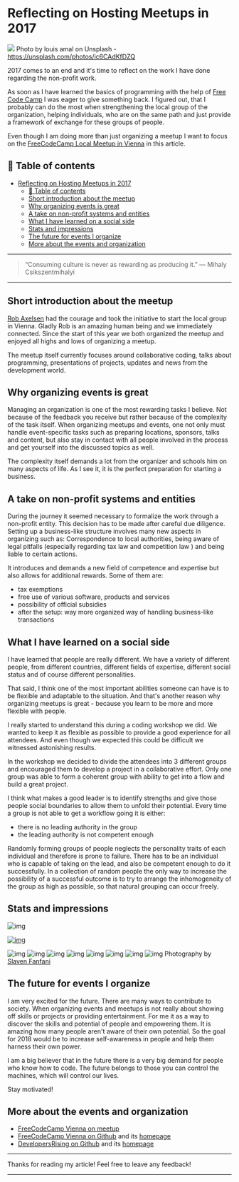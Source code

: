 # Reflecting on Hosting Meetups in 2017

[<img src="https://images.unsplash.com/photo-1508288155660-625e378b3fc9?auto=format&fit=crop&w=1500&q=80&ixid=dW5zcGxhc2guY29tOzs7Ozs%3D">](
https://unsplash.com/photos/ic6CAdKfDZQ)
Photo by louis amal on Unsplash - https://unsplash.com/photos/ic6CAdKfDZQ

2017 comes to an end and it's time to reflect on the work I have done regarding the non-profit work. 

As soon as I have learned the basics of programming with the help of [Free Code Camp](https://www.freecodecamp.com) I was eager to give something back. I figured out, that I probably can do the most when strengthening the local group of the organization, helping individuals, who are on the same path and just provide a framework of exchange for these groups of people. 

Even though I am doing more than just organizing a meetup I want to focus on the [FreeCodeCamp Local Meetup in Vienna](https://www.meetup.com/Free-Code-Camp-Vienna) in this article.


## 📄 Table of contents

<!-- TOC -->

- [Reflecting on Hosting Meetups in 2017](#reflecting-on-hosting-meetups-in-2017)
  - [📄 Table of contents](#📄-table-of-contents)
  - [Short introduction about the meetup](#short-introduction-about-the-meetup)
  - [Why organizing events is great](#why-organizing-events-is-great)
  - [A take on non-profit systems and entities](#a-take-on-non-profit-systems-and-entities)
  - [What I have learned on a social side](#what-i-have-learned-on-a-social-side)
  - [Stats and impressions](#stats-and-impressions)
  - [The future for events I organize](#the-future-for-events-i-organize)
  - [More about the events and organization](#more-about-the-events-and-organization)

<!-- /TOC -->

---
>“Consuming culture is never as rewarding as producing it.” 
― Mihaly Csikszentmihalyi
---

## Short introduction about the meetup

[Rob Axelsen](http://rob.ee/) had the courage and took the initiative to start the local group in Vienna. Gladly Rob is an amazing human being and we immediately connected. Since the start of this year we both organized the meetup and enjoyed all highs and lows of organizing a meetup.

The meetup itself currently focuses around collaborative coding, talks about programming, presentations of projects, updates and news from the development world.

## Why organizing events is great

Managing an organization is one of the most rewarding tasks I believe. Not because of the feedback you receive but rather because of the complexity of the task itself. When organizing meetups and events, one not only must handle event-specific tasks such as preparing locations, sponsors, talks and content, but also stay in contact with all people involved in the process and get yourself into the discussed topics as well. 

The complexity itself demands a lot from the organizer and schools him on many aspects of life. As I see it, it is the perfect preparation for starting a business. 

## A take on non-profit systems and entities

During the journey it seemed necessary to formalize the work through a non-profit entity. 
This decision has to be made after careful due diligence. Setting up a business-like structure involves many new aspects in organizing such as: Correspondence to local authorities, being aware of legal pitfalls (especially regarding tax law and competition law ) and being liable to certain actions. 

It introduces and demands a new field of competence and expertise but also allows for additional rewards. Some of them are: 
- tax exemptions
- free use of various software, products and services
- possibility of official subsidies
- after the setup: way more organized way of handling business-like transactions

## What I have learned on a social side

I have learned that people are really different. We have a variety of different people, from different countries, different fields of expertise, different social status and of course different personalities. 

That said, I think one of the most important abilities someone can have is to be flexible and adaptable to the situation. And that's another reason why organizing meetups is great - because you learn to be more and more flexible with people. 

I really started to understand this during a coding workshop we did. We wanted to keep it as flexible as possible to provide a good experience for all attendees. And even though we expected this could be difficult we witnessed astonishing results.

In the workshop we decided to divide  the attendees into 3 different groups and encouraged them to develop a project in a collaborative effort. Only one group was able to form a coherent group with ability to get into a flow and build a great project. 

I think what makes a good leader is to identify strengths and give those people social boundaries to allow them to unfold their potential. Every time a group is not able to get a workflow going it is either: 
- there is no leading authority in the group
- the leading authority is not competent enough

Randomly forming groups of people neglects the personality traits of each individual and therefore is prone to failure. There has to be an individual who is capable of taking on the lead, and also be competent enough to do it successfully. In a collection of random people the only way to increase the possibility of a successful outcome is to try to arrange the inhomogeneity of the group as high as possible, so that natural grouping can occur freely. 



## Stats and impressions

![img](../assets/MEETREF/meetup.png)

[![img](../assets/MEETREF/youtube.png)](https://www.youtube.com/watch?v=QnggU-fV_xE&t=81s)

![img](../assets/MEETREF/1.jpg)
![img](../assets/MEETREF/2.jpg)
![img](../assets/MEETREF/3.jpg)
![img](../assets/MEETREF/4.jpg)
![img](../assets/MEETREF/5.jpg)
![img](../assets/MEETREF/6.jpg)
![img](../assets/MEETREF/7.jpg)
![img](../assets/MEETREF/8.jpg)
Photography by [Slaven Fanfani](https://moj.me/)

## The future for events I organize

I am very excited for the future. There are many ways to contribute to society. When organizing events and meetups is not really about showing off skills or projects or providing entertainment. For me it as a way to discover the skills and potential of people and empowering them. It is amazing how many people aren't aware of their own potential. So the goal for 2018 would be to increase self-awareness in people and help them harness their own power. 

I am a big believer that in the future there is a very big demand for people who know how to code. The future belongs to those you can control the machines, which will control our lives. 

Stay motivated! 


## More about the events and organization

- [FreeCodeCamp Vienna on meetup](https://www.meetup.com/Free-Code-Camp-Vienna)
- [FreeCodeCamp Vienna on Github](https://github.com/FCCVienna) and its [homepage](https://fccvienna.github.io/)
- [DevelopersRising on Github](https://github.com/DevelopersRising/DevelopersRising) and its [homepage](https://developersrising.herokuapp.com/)

---

Thanks for reading my article! Feel free to leave any feedback! 

---

<!-- Written by Daniel Deutsch (deudan1010@gmail.com) -->
